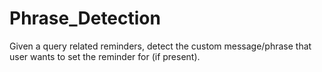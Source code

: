 # Phrase_Detection
Given a query related reminders, detect the custom message/phrase that user wants to set the reminder for (if present).
